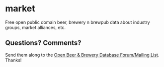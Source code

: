 # market

Free open public domain beer, brewery n brewpub data
about industry groups, market alliances, etc. 





## Questions? Comments?

Send them along to the
[Open Beer & Brewery Database Forum/Mailing List](http://groups.google.com/group/beerdb).
Thanks!

